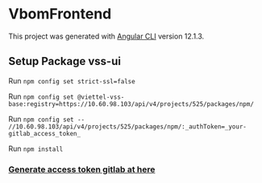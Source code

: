 # VbomFrontend

This project was generated with [Angular CLI](https://github.com/angular/angular-cli) version 12.1.3.

## Setup Package vss-ui

Run `npm config set strict-ssl=false`

Run `npm config set @viettel-vss-base:registry=https://10.60.98.103/api/v4/projects/525/packages/npm/`

Run `npm config set -- //10.60.98.103/api/v4/projects/525/packages/npm/:_authToken=_your-gitlab_access_token_`
 
Run `npm install`

### [Generate access token gitlab at here](https://gitlab.viettel-softwareservices.vn/-/profile/personal_access_tokens)
